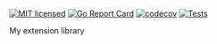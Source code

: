 [![MIT licensed](https://img.shields.io/badge/license-MIT-blue.svg)](./LICENSE)
[![Go Report Card](https://goreportcard.com/badge/github.com/andrew-field/maths)](https://goreportcard.com/report/github.com/andrew-field/maths)
[![codecov](https://codecov.io/gh/andrew-field/maths/branch/master/graph/badge.svg?token=K4NRrNIgNv)](https://codecov.io/gh/andrew-field/maths)
[![Tests](https://github.com/andrew-field/maths/actions/workflows/build-test.yml/badge.svg)](https://github.com/andrew-field/maths/actions/workflows/build-test.yml)

My extension library
